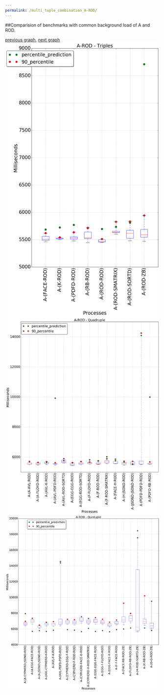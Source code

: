```yaml
---
permalink: /multi_tuple_combination_A-ROD/
---
```


##Comparision of benchmarks with common background load of A and ROD.

[previous graph](../multi_tuple_combination_A-RB/), [next graph](../multi_tuple_combination_A-SMATRIX/)
![graph figure](./images/triple/A/A-ROD_box.png)![graph figure](./images/quadruple/A/A-ROD_box.png)![graph figure](./images/quintuple/A/A-ROD_box.png)